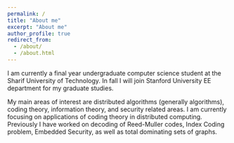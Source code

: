 ```yaml
---
permalink: /
title: "About me"
excerpt: "About me"
author_profile: true
redirect_from:
  - /about/
  - /about.html
---
```



I am currently a final year undergraduate computer science student at the Sharif University of Technology. In fall I will join Stanford University EE department for my graduate studies.

My main areas of interest are distributed algorithms (generally algorithms), coding theory, information theory, and security related areas. I am currently focusing on applications of coding theory in distributed computing. Previously I have worked on decoding of Reed-Muller codes, Index Coding problem, Embedded Security, as well as total dominating sets of graphs.
